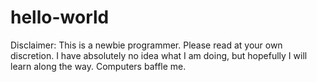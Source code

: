 # hello-world
Disclaimer: This is a newbie programmer. Please read at your own discretion. 
I have absolutely no idea what I am doing, but hopefully I will learn along the way. Computers baffle me. 
